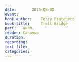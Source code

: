 ```yaml
---
date:		2015-08-08
event:
book-author:	Terry Pratchett
book-title:		Troll Bridge
part:	англ.
reader:	Сагамор
duration:
recording:
text-file:
categories:
---
```

